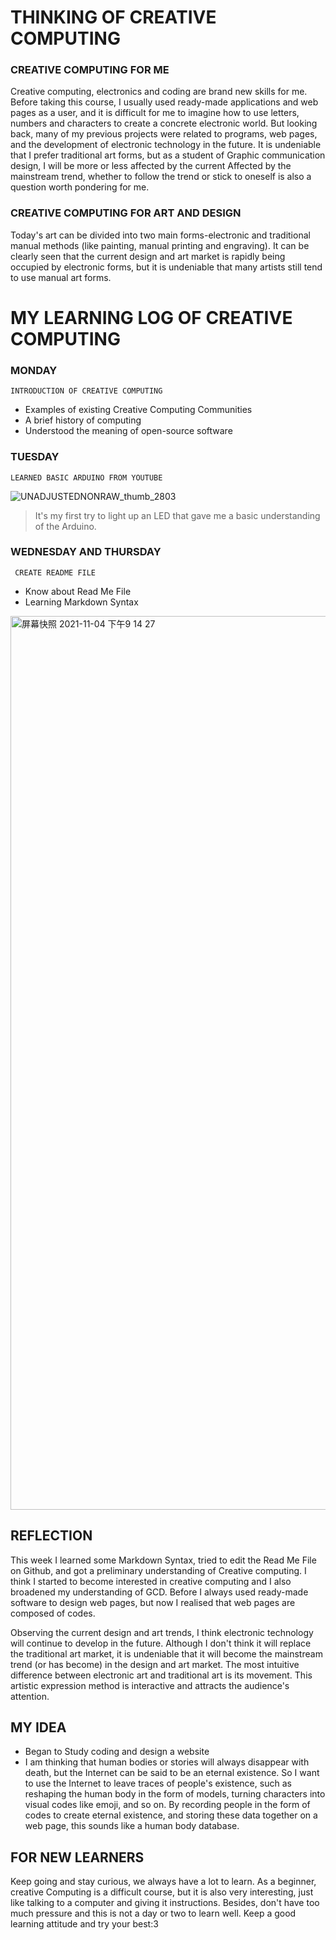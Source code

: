 # THINKING OF CREATIVE COMPUTING

### CREATIVE COMPUTING FOR ME
Creative computing, electronics and coding are brand new skills for me. Before taking this course, I usually used ready-made applications and web pages as a user, and it is difficult for me to imagine how to use letters, numbers and characters to create a concrete electronic world. But looking back, many of my previous projects were related to programs, web pages, and the development of electronic technology in the future. It is undeniable that I prefer traditional art forms, but as a student of Graphic communication design, I will be more or less affected by the current Affected by the mainstream trend, whether to follow the trend or stick to oneself is also a question worth pondering for me.

### CREATIVE COMPUTING FOR ART AND DESIGN
Today's art can be divided into two main forms-electronic and traditional manual methods (like painting, manual printing and engraving). It can be clearly seen that the current design and art market is rapidly being occupied by electronic forms, but it is undeniable that many artists still tend to use manual art forms.

# MY LEARNING LOG OF CREATIVE COMPUTING

### MONDAY 
`` INTRODUCTION OF CREATIVE COMPUTING ``
+ Examples of existing Creative Computing Communities
+ A brief history of computing
+ Understood the meaning of open-source software


### TUESDAY
`` LEARNED BASIC ARDUINO FROM YOUTUBE ``

![UNADJUSTEDNONRAW_thumb_2803](https://user-images.githubusercontent.com/93600364/140398564-cecc3d5d-a34f-4058-b983-0bd6204de5bf.jpg)
> It's my first try to light up an LED that gave me a basic understanding of the Arduino.


### WEDNESDAY AND THURSDAY
`` CREATE README FILE``
+ Know about Read Me File
+ Learning Markdown Syntax

<img width="1430" alt="屏幕快照 2021-11-04 下午9 14 27" src="https://user-images.githubusercontent.com/93600364/140421184-2cb32ad8-5892-4907-9b00-2811c2998e9d.png">


## REFLECTION
This week I learned some Markdown Syntax, tried to edit the Read Me File on Github, and got a preliminary understanding of Creative computing. I think I started to become interested in creative computing and I also broadened my understanding of GCD. Before I always used ready-made software to design web pages, but now I realised that web pages are composed of codes.

Observing the current design and art trends, I think electronic technology will continue to develop in the future. Although I don't think it will replace the traditional art market, it is undeniable that it will become the mainstream trend (or has become) in the design and art market. The most intuitive difference between electronic art and traditional art is its movement. This artistic expression method is interactive and attracts the audience's attention.


## MY IDEA
+ Began to Study coding and design a website
+ I am thinking that human bodies or stories will always disappear with death, but the Internet can be said to be an eternal existence. So I want to use the Internet to leave traces of people's existence, such as reshaping the human body in the form of models, turning characters into visual codes like emoji, and so on. By recording people in the form of codes to create eternal existence, and storing these data together on a web page, this sounds like a human body database.


## FOR NEW LEARNERS
Keep going and stay curious, we always have a lot to learn. As a beginner, creative Computing is a difficult course, but it is also very interesting, just like talking to a computer and giving it instructions. Besides, don't have too much pressure and this is not a day or two to learn well. Keep a good learning attitude and try your best:3
